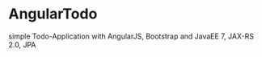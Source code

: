 AngularTodo
===========

simple Todo-Application with AngularJS, Bootstrap and JavaEE 7, JAX-RS 2.0, JPA 
